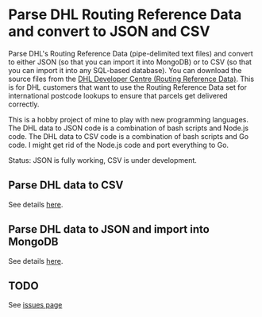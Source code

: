 # Parse DHL Routing Reference Data and convert to JSON and CSV

Parse DHL's Routing Reference Data (pipe-delimited text files) and convert to either JSON (so that you can import it into MongoDB) or to CSV (so that you can import it into any SQL-based database). You can download the source files from the [DHL Developer Centre (Routing Reference Data)](http://www.dhl.co.uk/content/gb/en/express/resource_centre/integrated_shipping_solutions/developer_download_centre1.html). This is for DHL customers that want to use the Routing Reference Data set for international postcode lookups to ensure that parcels get delivered correctly.

This is a hobby project of mine to play with new programming languages. The DHL data to JSON code is a combination of bash scripts and Node.js code. The DHL data to CSV code is a combination of bash scripts and Go code. I might get rid of the Node.js code and port everything to Go.

Status: JSON is fully working, CSV is under development.

## Parse DHL data to CSV

See details [here](https://github.com/leeprovoost/dhl-routing-reference-data-parser/parse-to-csv).

## Parse DHL data to JSON and import into MongoDB

See details [here](https://github.com/leeprovoost/dhl-routing-reference-data-parser/parse-to-json).

## TODO

See [issues page](https://github.com/leeprovoost/dhl-routing-reference-data-parser/issues)